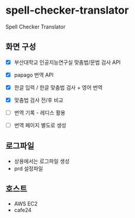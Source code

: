 # spell-checker-translator
Spell Checker Translator

## 화면 구성

- [x] 부산대학교 인공지능연구실 맞춤법/문법 검사 API
- [x] papago 번역 API

- [x] 한글 입력 / 한글 맞춤법 검사 + 영어 번역
- [x] 맞춤법 검사 전/후 비교
- [ ] 번역 기록 - 레디스 활용
- [ ] 번역 페이지 별도로 생성

## 로그파일
- 상용에서는 로그파일 생성
- prd 설정파일

## 호스트
- AWS EC2
- cafe24
